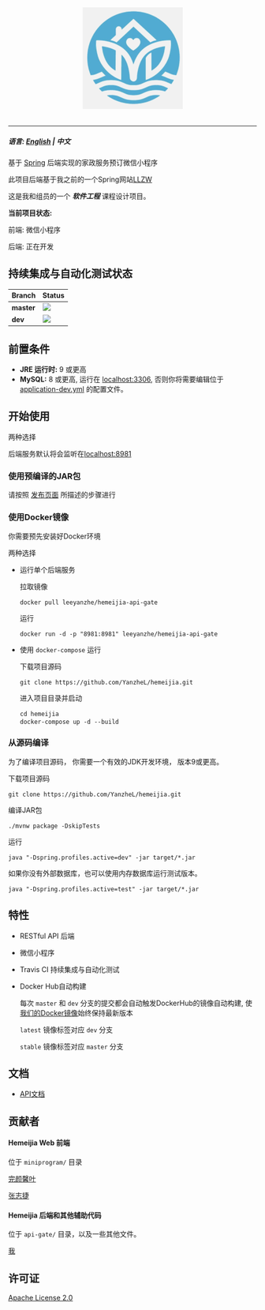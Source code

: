 <div align="center">
  <img src="/logo.png"><br><br>
</div>

-----------------

##### 语言: [English](README.md) | 中文

基于 [Spring](https://spring.io/) 后端实现的家政服务预订微信小程序

此项目后端基于我之前的一个Spring网站[LLZW](https://github.com/YanzheL/llzw)

这是我和组员的一个 ***软件工程*** 课程设计项目。

**当前项目状态:**

前端: 微信小程序

后端: 正在开发

## 持续集成与自动化测试状态

| Branch     | Status                                                    |
| ---------- | --------------------------------------------------------- |
| **master** | ![](https://travis-ci.org/YanzheL/hemeijia.svg?branch=master) |
| **dev**    | ![](https://travis-ci.org/YanzheL/hemeijia.svg?branch=dev)    |


## 前置条件

- **JRE 运行时:** 9 或更高
- **MySQL:** 8 或更高, 运行在 [localhost:3306](localhost:3306),  否则你将需要编辑位于 [application-dev.yml](api-gate/src/main/resources/application-dev.yml) 的配置文件。

## 开始使用

两种选择

后端服务默认将会监听在[localhost:8981](localhost:8981)

### 使用预编译的JAR包

请按照 [发布页面](https://github.com/YanzheL/hemeijia/releases) 所描述的步骤进行

### 使用Docker镜像

你需要预先安装好Docker环境

两种选择

- 运行单个后端服务

  拉取镜像

  ```shell
  docker pull leeyanzhe/hemeijia-api-gate
  ```

  运行

  ```shell
  docker run -d -p "8981:8981" leeyanzhe/hemeijia-api-gate
  ```

- 使用 `docker-compose` 运行

  下载项目源码

  ```shell
  git clone https://github.com/YanzheL/hemeijia.git
  ```

  进入项目目录并启动

  ```shell
  cd hemeijia
  docker-compose up -d --build
  ```

### 从源码编译

为了编译项目源码， 你需要一个有效的JDK开发环境， 版本9或更高。

下载项目源码

```shell
git clone https://github.com/YanzheL/hemeijia.git
```

编译JAR包

```shell
./mvnw package -DskipTests
```

运行

```shell
java "-Dspring.profiles.active=dev" -jar target/*.jar
```

如果你没有外部数据库，也可以使用内存数据库运行测试版本。

```shell
java "-Dspring.profiles.active=test" -jar target/*.jar
```

## 特性

* RESTful API 后端

* 微信小程序

* Travis CI 持续集成与自动化测试

* Docker Hub自动构建

  每次 `master` 和 `dev` 分支的提交都会自动触发DockerHub的镜像自动构建, 使[我们的Docker镜像](https://hub.docker.com/r/leeyanzhe/hemeijia-api-gate)始终保持最新版本

  `latest` 镜像标签对应 `dev` 分支

  `stable` 镜像标签对应 `master` 分支

## 文档

- [API文档](https://hemeijia.readthedocs.io)

## 贡献者

#### Hemeijia Web 前端

位于 `miniprogram/` 目录

[完颜馨叶](https://github.com/WennyXY)

[张志捷](https://github.com/zhangzhijie1998)

#### Hemeijia 后端和其他辅助代码

位于 `api-gate/` 目录，以及一些其他文件。

[我](https://github.com/YanzheL)

## 许可证

[Apache License 2.0](LICENSE)
